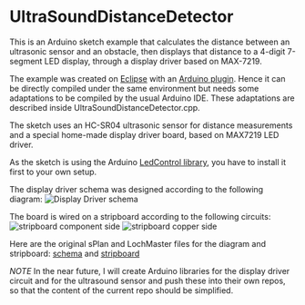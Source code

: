 UltraSoundDistanceDetector
==========================

This is an Arduino sketch example that calculates the distance between an ultrasonic sensor and an obstacle, then displays that distance to a 4-digit 7-segment LED display, through a display driver based on MAX-7219.

The example was created on [Eclipse](http://www.eclipse.org/) with an [Arduino plugin](http://www.baeyens.it/eclipse/).
Hence it can be directly compiled under the same environment but needs some adaptations to be compiled by the usual Arduino IDE. These adaptations are described inside UltraSoundDistanceDetector.cpp.

The sketch uses an HC-SR04 ultrasonic sensor for distance measurements and a special home-made display driver board, based on MAX7219 LED driver.

As the sketch is using the Arduino [LedControl library](http://playground.arduino.cc/uploads/Main/LedControl.zip), you have to install it first to your own setup.

The display driver schema was designed according to the following diagram:
![Display Driver schema](/docs/DisplayDriver-diagram.JPG)

The board is wired on a stripboard according to the following circuits:
![stripboard component side](/docs/DisplayDriver-board-1.JPG)
![stripboard copper side](/docs/DisplayDriver-board-2.JPG)

Here are the original sPlan and LochMaster files for the diagram and stripboard:
[schema](/docs/4DigitsMux.spl7) and [stripboard](/docs/4DigitsMux2.LM4)

*NOTE* In the near future, I will create Arduino libraries for the display driver circuit and for the ultrasound sensor and push these into their own repos, so that the content of the current repo should be simplified.
